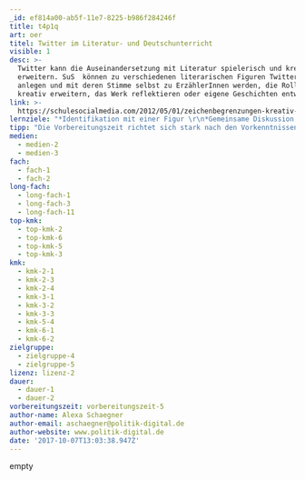 ```yaml
---
_id: ef814a00-ab5f-11e7-8225-b986f284246f
title: t4p1q
art: oer
titel: Twitter im Literatur- und Deutschunterricht
visible: 1
desc: >-
  Twitter kann die Auseinandersetzung mit Literatur spielerisch und kreativ
  erweitern. SuS  können zu verschiedenen literarischen Figuren Twitterkonten
  anlegen und mit deren Stimme selbst zu ErzählerInnen werden, die Rollen
  kreativ erweitern, das Werk reflektieren oder eigene Geschichten entwickeln.
link: >-
  https://schulesocialmedia.com/2012/05/01/zeichenbegrenzungen-kreativ-nutzen-twitter-im-deutschunterricht/
lernziele: "*Identifikation mit einer Figur \r\n*Gemeinsame Diskussion eines literarischen Werks \r\n*Kreatives Schreiben \r\n*Üben von fokussiertem Schreiben: präzise Wortwahl, inhaltliche Verdichtung, bewusste Formulierung\r\n* Nebenbei: Umgang mit sozialen Medien und Internetöffentlichkeit reflektieren"
tipp: "Die Vorbereitungszeit richtet sich stark nach den Vorkenntnissen im Umgang mit Social Media. Besteht Erfahrung mit Twitter, verkürzt sich die Vorbereitungszeit auf wenige Stunden.\r\nHier gibt es weitere Anregungen speziell zum <a href='https://schulesocialmedia.com/2012/06/12/twitter-im-literaturunterricht/'>Literaturunterricht</a> und generell zu Twitter in der <a href='http://redaktionsblog.hypotheses.org/585'>Lehre</a>."
medien:
  - medien-2
  - medien-3
fach:
  - fach-1
  - fach-2
long-fach:
  - long-fach-1
  - long-fach-3
  - long-fach-11
top-kmk:
  - top-kmk-2
  - top-kmk-6
  - top-kmk-5
  - top-kmk-3
kmk:
  - kmk-2-1
  - kmk-2-3
  - kmk-2-4
  - kmk-3-1
  - kmk-3-2
  - kmk-3-3
  - kmk-5-4
  - kmk-6-1
  - kmk-6-2
zielgruppe:
  - zielgruppe-4
  - zielgruppe-5
lizenz: lizenz-2
dauer:
  - dauer-1
  - dauer-2
vorbereitungszeit: vorbereitungszeit-5
author-name: Alexa Schaegner
author-email: aschaegner@politik-digital.de
author-website: www.politik-digital.de
date: '2017-10-07T13:03:38.947Z'
---
```

empty
